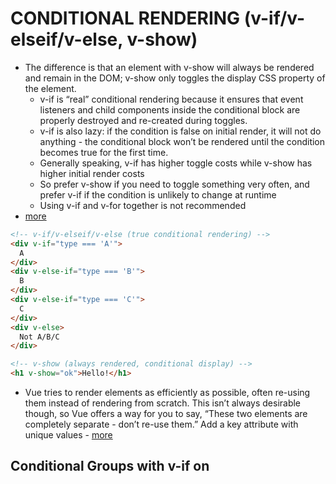 # CONDITIONAL RENDERING (v-if/v-elseif/v-else, v-show)

* The difference is that an element with v-show will always be rendered and remain in the DOM; v-show only toggles the display CSS property of the element.
  * v-if is “real” conditional rendering because it ensures that event listeners and child components inside the conditional block are properly destroyed and re-created during toggles.
  * v-if is also lazy: if the condition is false on initial render, it will not do anything - the conditional block won’t be rendered until the condition becomes true for the first time.
  * Generally speaking, v-if has higher toggle costs while v-show has higher initial render costs
  * So prefer v-show if you need to toggle something very often, and prefer v-if if the condition is unlikely to change at runtime
  * Using v-if and v-for together is not recommended
* [more](https://vuejs.org/v2/guide/conditional.html)

```html
<!-- v-if/v-elseif/v-else (true conditional rendering) -->
<div v-if="type === 'A'">
  A
</div>
<div v-else-if="type === 'B'">
  B
</div>
<div v-else-if="type === 'C'">
  C
</div>
<div v-else>
  Not A/B/C
</div>

<!-- v-show (always rendered, conditional display) -->
<h1 v-show="ok">Hello!</h1>
```

* Vue tries to render elements as efficiently as possible, often re-using them instead of rendering from scratch. This isn’t always desirable though, so Vue offers a way for you to say, “These two elements are completely separate - don’t re-use them.” Add a key attribute with unique values - [more](https://vuejs.org/v2/guide/conditional.html#Controlling-Reusable-Elements-with-key)

## Conditional Groups with v-if on <template>

* Because `v-if` is a directive, it has to be attached to a single element. But what if we want to toggle more than one element? In this case we can use `v-if` on a `<template>` element, which serves as an invisible wrapper. The final rendered result will not include the `<template>` element

```html
<template v-if="ok">
  <h1>Title</h1>
  <p>Paragraph 1</p>
  <p>Paragraph 2</p>
</template>
```
